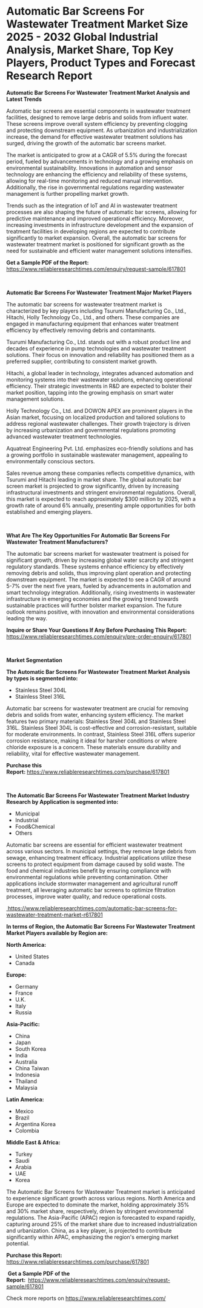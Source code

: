<p><h1>Automatic Bar Screens For Wastewater Treatment Market Size 2025 - 2032 Global Industrial Analysis, Market Share, Top Key Players, Product Types and Forecast Research Report</h1></p><p><strong>Automatic Bar Screens For Wastewater Treatment Market Analysis and Latest Trends</strong></p>
<p><p>Automatic bar screens are essential components in wastewater treatment facilities, designed to remove large debris and solids from influent water. These screens improve overall system efficiency by preventing clogging and protecting downstream equipment. As urbanization and industrialization increase, the demand for effective wastewater treatment solutions has surged, driving the growth of the automatic bar screens market.</p><p>The market is anticipated to grow at a CAGR of 5.5% during the forecast period, fueled by advancements in technology and a growing emphasis on environmental sustainability. Innovations in automation and sensor technology are enhancing the efficiency and reliability of these systems, allowing for real-time monitoring and reduced manual intervention. Additionally, the rise in governmental regulations regarding wastewater management is further propelling market growth. </p><p>Trends such as the integration of IoT and AI in wastewater treatment processes are also shaping the future of automatic bar screens, allowing for predictive maintenance and improved operational efficiency. Moreover, increasing investments in infrastructure development and the expansion of treatment facilities in developing regions are expected to contribute significantly to market expansion. Overall, the automatic bar screens for wastewater treatment market is positioned for significant growth as the need for sustainable and efficient water management solutions intensifies.</p></p>
<p><strong>Get a Sample PDF of the Report:&nbsp;</strong> <a href="https://www.reliableresearchtimes.com/enquiry/request-sample/617801?utm_campaign=2714&utm_medium=2&utm_source=Github&utm_content=ia&utm_term=29032025&utm_id=automatic-bar-screens-for-wastewater-treatment">https://www.reliableresearchtimes.com/enquiry/request-sample/617801</a></p>
<p>&nbsp;</p>
<p><strong>Automatic Bar Screens For Wastewater Treatment Major Market Players</strong></p>
<p><p>The automatic bar screens for wastewater treatment market is characterized by key players including Tsurumi Manufacturing Co., Ltd., Hitachi, Holly Technology Co., Ltd., and others. These companies are engaged in manufacturing equipment that enhances water treatment efficiency by effectively removing debris and contaminants.</p><p>Tsurumi Manufacturing Co., Ltd. stands out with a robust product line and decades of experience in pump technologies and wastewater treatment solutions. Their focus on innovation and reliability has positioned them as a preferred supplier, contributing to consistent market growth.</p><p>Hitachi, a global leader in technology, integrates advanced automation and monitoring systems into their wastewater solutions, enhancing operational efficiency. Their strategic investments in R&D are expected to bolster their market position, tapping into the growing emphasis on smart water management solutions.</p><p>Holly Technology Co., Ltd. and DOWON APEX are prominent players in the Asian market, focusing on localized production and tailored solutions to address regional wastewater challenges. Their growth trajectory is driven by increasing urbanization and governmental regulations promoting advanced wastewater treatment technologies.</p><p>Aquatreat Engineering Pvt. Ltd. emphasizes eco-friendly solutions and has a growing portfolio in sustainable wastewater management, appealing to environmentally conscious sectors.</p><p>Sales revenue among these companies reflects competitive dynamics, with Tsurumi and Hitachi leading in market share. The global automatic bar screen market is projected to grow significantly, driven by increasing infrastructural investments and stringent environmental regulations. Overall, this market is expected to reach approximately $300 million by 2025, with a growth rate of around 6% annually, presenting ample opportunities for both established and emerging players.</p></p>
<p>&nbsp;</p>
<p><strong>What Are The Key Opportunities For Automatic Bar Screens For Wastewater Treatment Manufacturers?</strong></p>
<p><p>The automatic bar screens market for wastewater treatment is poised for significant growth, driven by increasing global water scarcity and stringent regulatory standards. These systems enhance efficiency by effectively removing debris and solids, thus improving plant operation and protecting downstream equipment. The market is expected to see a CAGR of around 5-7% over the next five years, fueled by advancements in automation and smart technology integration. Additionally, rising investments in wastewater infrastructure in emerging economies and the growing trend towards sustainable practices will further bolster market expansion. The future outlook remains positive, with innovation and environmental considerations leading the way.</p></p>
<p><strong>Inquire or Share Your Questions If Any Before Purchasing This Report:</strong> <a href="https://www.reliableresearchtimes.com/enquiry/pre-order-enquiry/617801?utm_campaign=2714&utm_medium=2&utm_source=Github&utm_content=ia&utm_term=29032025&utm_id=automatic-bar-screens-for-wastewater-treatment">https://www.reliableresearchtimes.com/enquiry/pre-order-enquiry/617801</a></p>
<p>&nbsp;</p>
<p><strong>Market Segmentation</strong></p>
<p><strong>The Automatic Bar Screens For Wastewater Treatment Market Analysis by types is segmented into:</strong></p>
<p><ul><li>Stainless Steel 304L</li><li>Stainless Steel 316L</li></ul></p>
<p><p>Automatic bar screens for wastewater treatment are crucial for removing debris and solids from water, enhancing system efficiency. The market features two primary materials: Stainless Steel 304L and Stainless Steel 316L. Stainless Steel 304L is cost-effective and corrosion-resistant, suitable for moderate environments. In contrast, Stainless Steel 316L offers superior corrosion resistance, making it ideal for harsher conditions or where chloride exposure is a concern. These materials ensure durability and reliability, vital for effective wastewater management.</p></p>
<p><strong>Purchase this Report:&nbsp;</strong><a href="https://www.reliableresearchtimes.com/purchase/617801?utm_campaign=2714&utm_medium=2&utm_source=Github&utm_content=ia&utm_term=29032025&utm_id=automatic-bar-screens-for-wastewater-treatment">https://www.reliableresearchtimes.com/purchase/617801</a></p>
<p>&nbsp;</p>
<p><strong>The Automatic Bar Screens For Wastewater Treatment Market Industry Research by Application is segmented into:</strong></p>
<p><ul><li>Municipal</li><li>Industrial</li><li>Food&Chemical</li><li>Others</li></ul></p>
<p><p>Automatic bar screens are essential for efficient wastewater treatment across various sectors. In municipal settings, they remove large debris from sewage, enhancing treatment efficacy. Industrial applications utilize these screens to protect equipment from damage caused by solid waste. The food and chemical industries benefit by ensuring compliance with environmental regulations while preventing contamination. Other applications include stormwater management and agricultural runoff treatment, all leveraging automatic bar screens to optimize filtration processes, improve water quality, and reduce operational costs.</p></p>
<p><a href="https://www.reliableresearchtimes.com/automatic-bar-screens-for-wastewater-treatment-market-r617801?utm_campaign=2714&utm_medium=2&utm_source=Github&utm_content=ia&utm_term=29032025&utm_id=automatic-bar-screens-for-wastewater-treatment">&nbsp;https://www.reliableresearchtimes.com/automatic-bar-screens-for-wastewater-treatment-market-r617801</a></p>
<p><strong>In terms of Region, the Automatic Bar Screens For Wastewater Treatment Market Players available by Region are:</strong></p>
<p>
    <p> <strong> North America: </strong>
        <ul>
            <li>United States</li>
            <li>Canada</li>
        </ul>
        </p> 
    <p> <strong> Europe: </strong>
        <ul>
            <li>Germany</li>
            <li>France</li>
            <li>U.K.</li>
            <li>Italy</li>
            <li>Russia</li>
        </ul>
        </p> 
    <p> <strong> Asia-Pacific: </strong>
        <ul>
            <li>China</li>
            <li>Japan</li>
            <li>South Korea</li>
            <li>India</li>
            <li>Australia</li>
            <li>China Taiwan</li>
            <li>Indonesia</li>
            <li>Thailand</li>
            <li>Malaysia</li>
        </ul>
        </p> 
    <p> <strong> Latin America: </strong>
        <ul>
            <li>Mexico</li>
            <li>Brazil</li>
            <li>Argentina Korea</li>
            <li>Colombia</li>
        </ul>
        </p> 
    <p> <strong> Middle East & Africa: </strong>
        <ul>
            <li>Turkey</li>
            <li>Saudi</li>
            <li>Arabia</li>
            <li>UAE</li>
            <li>Korea</li>
        </ul>
    </p>
    </p>
<p><p>The Automatic Bar Screens for Wastewater Treatment market is anticipated to experience significant growth across various regions. North America and Europe are expected to dominate the market, holding approximately 35% and 30% market share, respectively, driven by stringent environmental regulations. The Asia-Pacific (APAC) region is forecasted to expand rapidly, capturing around 25% of the market share due to increased industrialization and urbanization. China, as a key player, is projected to contribute significantly within APAC, emphasizing the region's emerging market potential.</p></p>
<p><strong>Purchase this Report: </strong><a href="https://www.reliableresearchtimes.com/purchase/617801?utm_campaign=2714&utm_medium=2&utm_source=Github&utm_content=ia&utm_term=29032025&utm_id=automatic-bar-screens-for-wastewater-treatment">https://www.reliableresearchtimes.com/purchase/617801</a></p>
<p>&nbsp;<strong>Get a Sample PDF of the Report:&nbsp;&nbsp;</strong><a href="https://www.reliableresearchtimes.com/enquiry/request-sample/617801?utm_campaign=2714&utm_medium=2&utm_source=Github&utm_content=ia&utm_term=29032025&utm_id=automatic-bar-screens-for-wastewater-treatment">https://www.reliableresearchtimes.com/enquiry/request-sample/617801</a></p>
<p><strong></strong></p>
<p>Check more reports on <a href="https://www.reliableresearchtimes.com/?utm_campaign=2714&utm_medium=2&utm_source=Github&utm_content=ia&utm_term=29032025&utm_id=automatic-bar-screens-for-wastewater-treatment">https://www.reliableresearchtimes.com/</a></p>